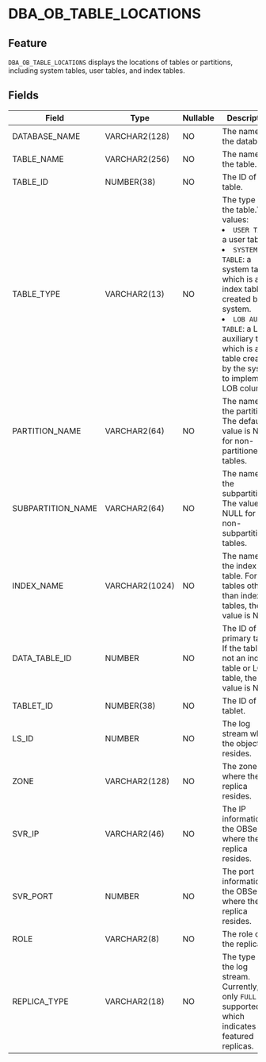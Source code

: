 # DBA_OB_TABLE_LOCATIONS

## Feature

`DBA_OB_TABLE_LOCATIONS` displays the locations of tables or partitions, including system tables, user tables, and index tables.

## Fields

| Field | Type | Nullable | Description |
| --- | --- | --- | --- |
| DATABASE_NAME | VARCHAR2(128) | NO | The name of the database. |
| TABLE_NAME | VARCHAR2(256) | NO | The name of the table. |
| TABLE_ID | NUMBER(38) | NO | The ID of the table. |
| TABLE_TYPE | VARCHAR2(13) | NO | The type of the table.Valid values:<li>`USER TABLE`: a user table.<li>`SYSTEM TABLE`: a system table, which is an index table created by the system.<li>`LOB AUX TABLE`: a LOB auxiliary table, which is a table created by the system to implement LOB columns. |
| PARTITION_NAME | VARCHAR2(64) | NO | The name of the partition. The default value is NULL for non-partitioned tables. |
| SUBPARTITION_NAME | VARCHAR2(64) | NO | The name of the subpartition. The value is NULL for non-subpartitioned tables. |
| INDEX_NAME | VARCHAR2(1024) | NO | The name of the index table. For tables other than index tables, the value is NULL. |
| DATA_TABLE_ID | NUMBER | NO | The ID of the primary table. If the table is not an index table or LOB table, the value is NULL. |
| TABLET_ID | NUMBER(38) | NO | The ID of the tablet. |
| LS_ID | NUMBER | NO | The log stream where the object resides. |
| ZONE | VARCHAR2(128) | NO | The zone where the replica resides. |
| SVR_IP | VARCHAR2(46) | NO | The IP information of the OBServer where the replica resides. |
| SVR_PORT | NUMBER | NO | The port information of the OBServer where the replica resides. |
| ROLE | VARCHAR2(8) | NO | The role of the replica. |
| REPLICA_TYPE | VARCHAR2(18) | NO | The type of the log stream. Currently, only `FULL` is supported, which indicates full-featured replicas. |
